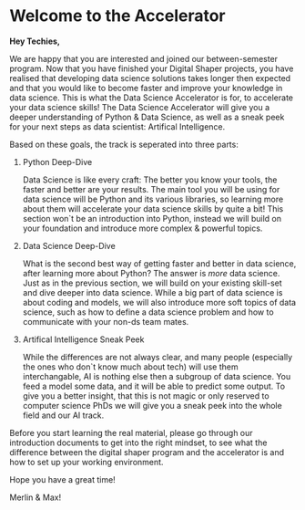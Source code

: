 # Welcome to the Accelerator

**Hey Techies,**

We are happy that you are interested and joined our between-semester program. Now that you have finished your Digital Shaper projects, you have realised that developing data science solutions takes longer then expected and that you would like to become faster and improve your knowledge in data science. This is what the Data Science Accelerator is for, to accelerate your data science skills! The Data Science Accelerator will give you a deeper understanding of Python & Data Science, as well as a sneak peek for your next steps as data scientist: Artifical Intelligence. 

Based on these goals, the track is seperated into three parts:
1. Python Deep-Dive

   Data Science is like every craft: The better you know your tools, the faster and better are your results. The main tool you will be using for data science will be Python and its various libraries, so learning more about them will accelerate your data science skills by quite a bit! This section won`t be an introduction into Python, instead we will build on your foundation and introduce more complex & powerful topics. 

2. Data Science Deep-Dive

   What is the second best way of getting faster and better in data science, after learning more about Python? The answer is *more* data science. Just as in the previous section, we will build on your existing skill-set and dive deeper into data science. While a big part of data science is about coding and models, we will also introduce more soft topics of data science, such as how to define a data science problem and how to communicate with your non-ds team mates.
   
3. Artifical Intelligence Sneak Peek
   
   While the differences are not always clear, and many people (especially the ones who don`t know much about tech) will use them interchangable, AI is nothing else then a subgroup of data science. You feed a model some data, and it will be able to predict some output. To give you a better insight, that this is not magic or only reserved to computer science PhDs we will give you a sneak peek into the whole field and our AI track. 




Before you start learning the real material, please go through our introduction documents to get into the right mindset, to see what the difference between the digital shaper program and the accelerator is and how to set up your working environment.

Hope you have a great time!

Merlin & Max!